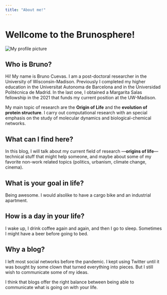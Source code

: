 ```yaml
---
title: "About me!"
---
```


# Wellcome to the Brunosphere! 

![My profile picture](/images/profilePic.png)

## Who is Bruno?

Hi! My name is Bruno Cuevas. I am a post-doctoral researcher in the University
of Wisconsin-Madison. Previously I completed my higher education in the Universitat
Autonoma de Barcelona and in the Universidad Politécnica de Madrid. In the last one,
I obtained a Margarita Salas fellowship in the 2021 that funds my current position
at the UW-Madison.

My main topic of research are the **Origin of Life** and the **evolution of protein structure**. 
I carry out computational research with an special emphasis on 
the study of molecular dynamics and biological-chemical networks.


## What can I find here?


In this blog, I will talk about my current field of research —**origins of life**— technical stuff 
that might help someone, and maybe about some of my favorite non-work related topics (politics, 
urbanism, climate change, cinema).

## What is your goal in life?

Being awesome. I would alsolike to have a cargo bike and an industrial apartment. 

## How is a day in your life?

I wake up, I drink coffee again and again, and then I go to sleep. Sometimes I might have a beer
before going to bed.


## Why a blog?

I left most social networks before the pandemic. I kept using Twitter until it was bought
by some clown that turned everything into pieces. But I still wish to communicate some of my
ideas.

I think that blogs offer the right balance between being able to communicate what is
going on with your life.
